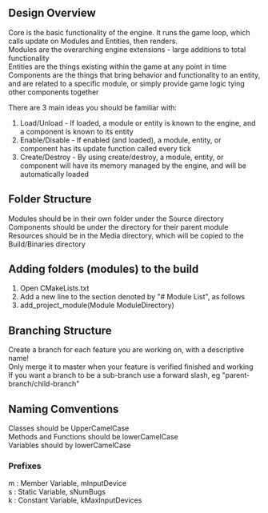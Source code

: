 ## Design Overview
Core is the basic functionality of the engine. It runs the game loop, which calls update on Modules and Entities, then renders.  
Modules are the overarching engine extensions - large additions to total functionality  
Entities are the things existing within the game at any point in time  
Components are the things that bring behavior and functionality to an entity, and are related to a specific module, or simply provide game logic tying other components together

There are 3 main ideas you should be familiar with:

1. Load/Unload - If loaded, a module or entity is known to the engine, and a component is known to its entity
2. Enable/Disable - If enabled (and loaded), a module, entity, or component has its update function called every tick
3. Create/Destroy - By using create/destroy, a module, entity, or component will have its memory managed by the engine, and will be automatically loaded

## Folder Structure
Modules should be in their own folder under the Source directory  
Components should be under the directory for their parent module  
Resources should be in the Media directory, which will be copied to the Build/Binaries directory  

## Adding folders (modules) to the build
1. Open CMakeLists.txt
2. Add a new line to the section denoted by "# Module List", as follows
3. add_project_module(Module ModuleDirectory)

## Branching Structure
Create a branch for each feature you are working on, with a descriptive name!  
Only merge it to master when your feature is verified finished and working  
If you want a branch to be a sub-branch use a forward slash, eg "parent-branch/child-branch"  

## Naming Comventions
Classes should be UpperCamelCase  
Methods and Functions should be lowerCamelCase  
Variables should by lowerCamelCase  

### Prefixes
m : Member Variable, mInputDevice  
s : Static Variable, sNumBugs  
k : Constant Variable, kMaxInputDevices
